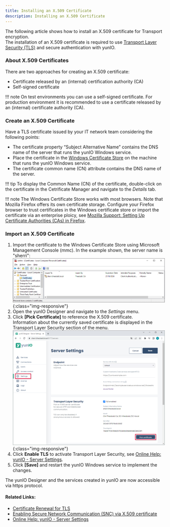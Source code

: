 ```yaml
---
title: Installing an X.509 Certificate
description: Installing an X.509 Certificate
---
```


The following article shows how to install an X.509 certificate for Transport encryption.<br>
The installation of an X.509 certificate is required to use [Transport Layer Security (TLS)](https://learn.microsoft.com/en-us/windows/win32/secauthn/transport-layer-security-protocol) and secure authentication with yunIO.

### About X.509 Certificates 

There are two approaches for creating an X.509 certificate:
- Certificate released by an (internal) certification authority (CA) 
- Self-signed certificate

!!! note
    On test environments you can use a self-signed certificate. For production environment it is recommended to use a certificate released by an (internal) certificate authority (CA).

### Create an X.509 Certificate

Have a TLS certificate issued by your IT network team considering the following points:
 
- The certificate property “Subject Alternative Name” contains the DNS name of the server that runs the yunIO Windows service. 
- Place the certificate in the [Windows Certificate Store](https://technet.microsoft.com/en-us/ms788967(v=vs.91)) on the machine that runs the yunIO Windows service.
- The certificate common name (CN) attribute contains the DNS name of the server. 

!!! tip
    To display the Common Name (CN) of the certificate, double-click on the certificate in the Cetrificate Manager and navigate to the *Details* tab.

!!! note
    The Windows Certificate Store works with most browsers. Note that Mozilla Firefox offers its own certificate storage.
    Configure your Firefox browser to trust certificates in the Windows certificate store or import the certificate via an enterprise ploicy, see [Mozilla Support: Setting Up Certificate Authorities (CAs) in Firefox](https://support.mozilla.org/en-US/kb/setting-certificate-authorities-firefox).

### Import an X.509 Certificate

1. Import the certificate to the Windows Certificate Store using Microsoft Management Console (mmc).
In the example shown, the server name is "sherri":
![XU-X509-MMC](../assets/images/yunio/articles/certificate.png){:class="img-responsive"}
2. Open the yunIO Designer and navigate to the *Settings* menu. 
3. Click **[Pick Certificate]** to reference the X.509 certificate.<br>
Information about the currently saved certificate is displayed in the Transport Layer Security section of the menu.<br>
![import-certificate](../assets/images/yunio/articles/certificate-settings.png){:class="img-responsive"}
4. Click **Enable TLS** to activate Transport Layer Security, see [Online Help: yunIO - Server Settings](https://help.theobald-software.com/en/yunio/server-settings).
5. Click **[Save]** and restart the yunIO Windows service to implement the changes.

The yunIO Designer and the services created in yunIO are now accessible via https protocol. 

#### Related Links:
- [Certificate Renewal for TLS](./certificate-renewal)
- [Enabling Secure Network Communication (SNC) via X.509 certificate](../sap/enable-snc-using-pse-file)
- [Online Help: yunIO - Server Settings](https://help.theobald-software.com/en/yunio/server-settings)
